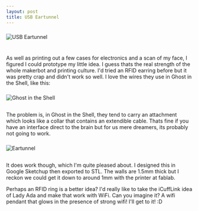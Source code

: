 ```yaml
---
layout: post
title: USB Eartunnel
---
```


###
![USB Eartunnel](http://farm7.static.flickr.com/6140/5958313197_b9c65c8404_z.jpg)

#
As well as printing out a few cases for electronics and a scan of my face, I figured I could prototype my little idea. I guess thats the real strength of the whole makerbot and printing culture. I'd tried an RFID earring before but it was pretty crap and didn't work so well. I love the wires they use in Ghost in the Shell, like this:

###
![Ghost in the Shell](http://img396.imageshack.us/img396/1391/major02yd8.jpg) 

##
The problem is, in Ghost in the Shell, they tend to carry an attachment which looks like a collar that contains an extendible cable. Thats fine if you have an interface direct to the brain but for us mere dreamers, its probably not going to work. 

###
![Eartunnel](http://farm7.static.flickr.com/6141/5958871984_8b20103833_z.jpg)

##
It does work though, which I'm quite pleased about. I designed this in Google Sketchup then exported to STL. The walls are 1.5mm thick but I reckon we could get it down to around 1mm with the printer at fablab.

Perhaps an RFID ring is a better idea? I'd really like to take the iCuffLink idea of Lady Ada and make that work with WiFi. Can you imagine it? A wifi pendant that glows in the presence of strong wifi! I'll get to it! :D

